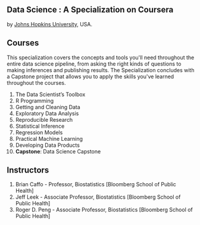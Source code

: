## Data Science : A Specialization on Coursera
by [Johns Hopkins University](http://www.jhu.edu/), USA.

## Courses
This specialization covers the concepts and tools you'll need throughout the entire data science pipeline, from asking the right kinds of questions to making inferences and publishing results. The Specialization concludes with a Capstone project that allows you to apply the skills you've learned throughout the courses.

1. The Data Scientist’s Toolbox
2. R Programming
3. Getting and Cleaning Data
4. Exploratory Data Analysis
5. Reproducible Research
6. Statistical Inference
7. Regression Models
8. Practical Machine Learning
9. Developing Data Products
10. **Capstone**: Data Science Capstone

## Instructors
1. Brian Caffo - Professor, Biostatistics [Bloomberg School of Public Health]
2. Jeff Leek - Associate Professor, Biostatistics [Bloomberg School of Public Health]
3. Roger D. Peng - Associate Professor, Biostatistics [Bloomberg School of Public Health]
